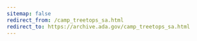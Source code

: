 ```yaml
---
sitemap: false 
redirect_from: /camp_treetops_sa.html 
redirect_to: https://archive.ada.gov/camp_treetops_sa.html 
---
```

